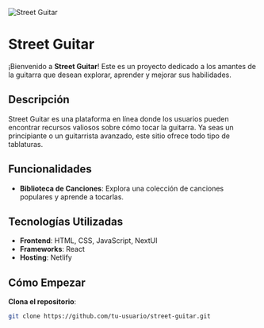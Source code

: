 ![Street Guitar](https://eefsagpdpdoxkxeaeyzu.supabase.co/storage/v1/object/public/products/223f5bff-2c5f-4cbd-9c2b-3e8278806836)

# Street Guitar

¡Bienvenido a **Street Guitar**! Este es un proyecto dedicado a los amantes de la guitarra que desean explorar, aprender y mejorar sus habilidades.

## Descripción

Street Guitar es una plataforma en línea donde los usuarios pueden encontrar recursos valiosos sobre cómo tocar la guitarra. Ya seas un principiante o un guitarrista avanzado, este sitio ofrece todo tipo de tablaturas.

## Funcionalidades

- **Biblioteca de Canciones**: Explora una colección de canciones populares y aprende a tocarlas.

## Tecnologías Utilizadas

- **Frontend**: HTML, CSS, JavaScript, NextUI
- **Frameworks**: React
- **Hosting**: Netlify

## Cómo Empezar

**Clona el repositorio**:
   ```sh
   git clone https://github.com/tu-usuario/street-guitar.git
